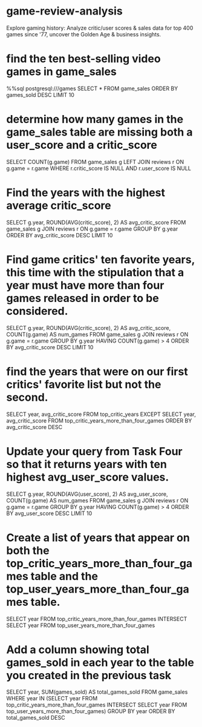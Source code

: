 # game-review-analysis
Explore gaming history: Analyze critic/user scores &amp; sales data for top 400 games since '77, uncover the Golden Age &amp; business insights.
# find the ten best-selling video games in game_sales
%%sql
postgresql:///games
SELECT *
FROM game_sales
ORDER BY games_sold DESC
LIMIT 10
# determine how many games in the game_sales table are missing both a user_score and a critic_score
SELECT COUNT(g.game)
FROM game_sales g
LEFT JOIN reviews r
ON g.game = r.game
WHERE r.critic_score IS NULL AND r.user_score IS NULL
# Find the years with the highest average critic_score
SELECT g.year, ROUND(AVG(critic_score), 2) AS avg_critic_score
FROM game_sales g
JOIN reviews r
ON g.game = r.game
GROUP BY g.year
ORDER BY avg_critic_score DESC
LIMIT 10
# Find game critics' ten favorite years, this time with the stipulation that a year must have more than four games released in order to be considered.
SELECT g.year, ROUND(AVG(critic_score), 2) AS avg_critic_score, COUNT(g.game) AS num_games
FROM game_sales g
JOIN reviews r
ON g.game = r.game
GROUP BY g.year
HAVING COUNT(g.game) > 4
ORDER BY avg_critic_score DESC
LIMIT 10
# find the years that were on our first critics' favorite list but not the second.
SELECT year, avg_critic_score
FROM top_critic_years
EXCEPT 
SELECT year, avg_critic_score
FROM top_critic_years_more_than_four_games
ORDER BY avg_critic_score DESC
# Update your query from Task Four so that it returns years with ten highest avg_user_score values.
SELECT g.year, ROUND(AVG(user_score), 2) AS avg_user_score, COUNT(g.game) AS num_games
FROM game_sales g
JOIN reviews r
ON g.game = r.game
GROUP BY g.year
HAVING COUNT(g.game) > 4
ORDER BY avg_user_score DESC
LIMIT 10
# Create a list of years that appear on both the top_critic_years_more_than_four_games table and the top_user_years_more_than_four_games table.
SELECT year
FROM top_critic_years_more_than_four_games
INTERSECT
SELECT year
FROM top_user_years_more_than_four_games
# Add a column showing total games_sold in each year to the table you created in the previous task
SELECT year, SUM(games_sold) AS total_games_sold
FROM game_sales 
WHERE year IN
 (SELECT year
  FROM top_critic_years_more_than_four_games
  INTERSECT
  SELECT year
  FROM top_user_years_more_than_four_games)
GROUP BY year
ORDER BY total_games_sold DESC
